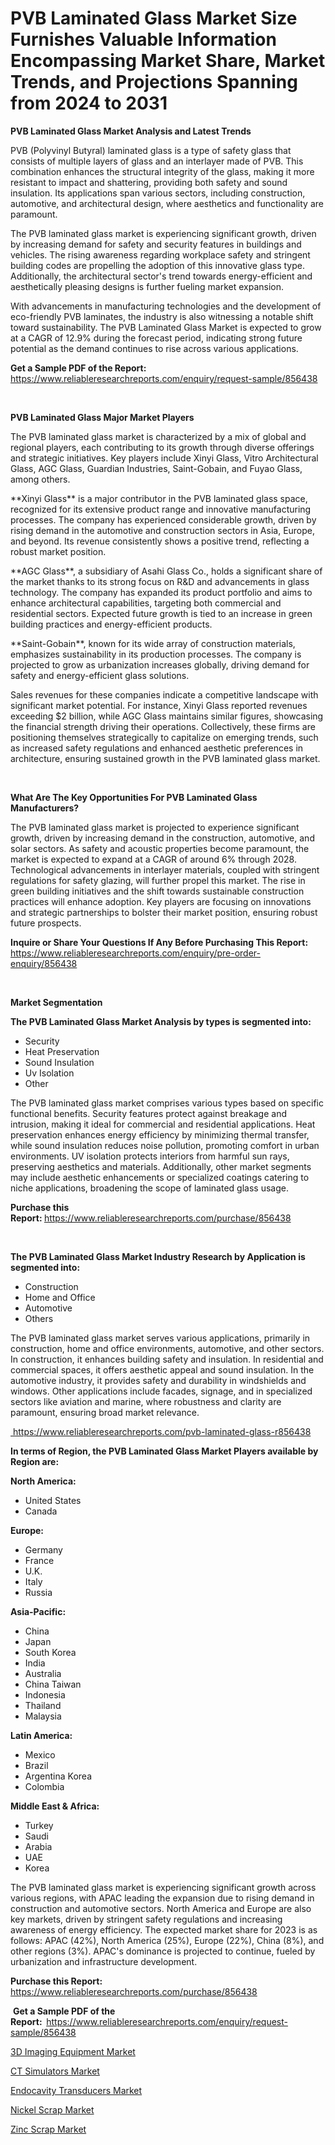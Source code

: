 <p><h1>PVB Laminated Glass Market Size Furnishes Valuable Information Encompassing Market Share, Market Trends, and Projections Spanning from 2024 to 2031</h1></p><p><strong>PVB Laminated Glass Market Analysis and Latest Trends</strong></p>
<p><p>PVB (Polyvinyl Butyral) laminated glass is a type of safety glass that consists of multiple layers of glass and an interlayer made of PVB. This combination enhances the structural integrity of the glass, making it more resistant to impact and shattering, providing both safety and sound insulation. Its applications span various sectors, including construction, automotive, and architectural design, where aesthetics and functionality are paramount.</p><p>The PVB laminated glass market is experiencing significant growth, driven by increasing demand for safety and security features in buildings and vehicles. The rising awareness regarding workplace safety and stringent building codes are propelling the adoption of this innovative glass type. Additionally, the architectural sector's trend towards energy-efficient and aesthetically pleasing designs is further fueling market expansion. </p><p>With advancements in manufacturing technologies and the development of eco-friendly PVB laminates, the industry is also witnessing a notable shift toward sustainability. The PVB Laminated Glass Market is expected to grow at a CAGR of 12.9% during the forecast period, indicating strong future potential as the demand continues to rise across various applications.</p></p>
<p><strong>Get a Sample PDF of the Report:&nbsp;</strong> <a href="https://www.reliableresearchreports.com/enquiry/request-sample/856438?utm_campaign=10&utm_medium=2&utm_source=Github&utm_content=ia&utm_term=08112024&utm_id=pvb-laminated-glass">https://www.reliableresearchreports.com/enquiry/request-sample/856438</a></p>
<p>&nbsp;</p>
<p><strong>PVB Laminated Glass Major Market Players</strong></p>
<p><p>The PVB laminated glass market is characterized by a mix of global and regional players, each contributing to its growth through diverse offerings and strategic initiatives. Key players include Xinyi Glass, Vitro Architectural Glass, AGC Glass, Guardian Industries, Saint-Gobain, and Fuyao Glass, among others.</p><p>**Xinyi Glass** is a major contributor in the PVB laminated glass space, recognized for its extensive product range and innovative manufacturing processes. The company has experienced considerable growth, driven by rising demand in the automotive and construction sectors in Asia, Europe, and beyond. Its revenue consistently shows a positive trend, reflecting a robust market position.</p><p>**AGC Glass**, a subsidiary of Asahi Glass Co., holds a significant share of the market thanks to its strong focus on R&D and advancements in glass technology. The company has expanded its product portfolio and aims to enhance architectural capabilities, targeting both commercial and residential sectors. Expected future growth is tied to an increase in green building practices and energy-efficient products.</p><p>**Saint-Gobain**, known for its wide array of construction materials, emphasizes sustainability in its production processes. The company is projected to grow as urbanization increases globally, driving demand for safety and energy-efficient glass solutions.</p><p>Sales revenues for these companies indicate a competitive landscape with significant market potential. For instance, Xinyi Glass reported revenues exceeding $2 billion, while AGC Glass maintains similar figures, showcasing the financial strength driving their operations. Collectively, these firms are positioning themselves strategically to capitalize on emerging trends, such as increased safety regulations and enhanced aesthetic preferences in architecture, ensuring sustained growth in the PVB laminated glass market.</p></p>
<p>&nbsp;</p>
<p><strong>What Are The Key Opportunities For PVB Laminated Glass Manufacturers?</strong></p>
<p><p>The PVB laminated glass market is projected to experience significant growth, driven by increasing demand in the construction, automotive, and solar sectors. As safety and acoustic properties become paramount, the market is expected to expand at a CAGR of around 6% through 2028. Technological advancements in interlayer materials, coupled with stringent regulations for safety glazing, will further propel this market. The rise in green building initiatives and the shift towards sustainable construction practices will enhance adoption. Key players are focusing on innovations and strategic partnerships to bolster their market position, ensuring robust future prospects.</p></p>
<p><strong>Inquire or Share Your Questions If Any Before Purchasing This Report:</strong> <a href="https://www.reliableresearchreports.com/enquiry/pre-order-enquiry/856438?utm_campaign=10&utm_medium=2&utm_source=Github&utm_content=ia&utm_term=08112024&utm_id=pvb-laminated-glass">https://www.reliableresearchreports.com/enquiry/pre-order-enquiry/856438</a></p>
<p>&nbsp;</p>
<p><strong>Market Segmentation</strong></p>
<p><strong>The PVB Laminated Glass Market Analysis by types is segmented into:</strong></p>
<p><ul><li>Security</li><li>Heat Preservation</li><li>Sound Insulation</li><li>Uv Isolation</li><li>Other</li></ul></p>
<p><p>The PVB laminated glass market comprises various types based on specific functional benefits. Security features protect against breakage and intrusion, making it ideal for commercial and residential applications. Heat preservation enhances energy efficiency by minimizing thermal transfer, while sound insulation reduces noise pollution, promoting comfort in urban environments. UV isolation protects interiors from harmful sun rays, preserving aesthetics and materials. Additionally, other market segments may include aesthetic enhancements or specialized coatings catering to niche applications, broadening the scope of laminated glass usage.</p></p>
<p><strong>Purchase this Report:&nbsp;</strong><a href="https://www.reliableresearchreports.com/purchase/856438?utm_campaign=10&utm_medium=2&utm_source=Github&utm_content=ia&utm_term=08112024&utm_id=pvb-laminated-glass">https://www.reliableresearchreports.com/purchase/856438</a></p>
<p>&nbsp;</p>
<p><strong>The PVB Laminated Glass Market Industry Research by Application is segmented into:</strong></p>
<p><ul><li>Construction</li><li>Home and Office</li><li>Automotive</li><li>Others</li></ul></p>
<p><p>The PVB laminated glass market serves various applications, primarily in construction, home and office environments, automotive, and other sectors. In construction, it enhances building safety and insulation. In residential and commercial spaces, it offers aesthetic appeal and sound insulation. In the automotive industry, it provides safety and durability in windshields and windows. Other applications include facades, signage, and in specialized sectors like aviation and marine, where robustness and clarity are paramount, ensuring broad market relevance.</p></p>
<p><a href="https://www.reliableresearchreports.com/pvb-laminated-glass-r856438?utm_campaign=10&utm_medium=2&utm_source=Github&utm_content=ia&utm_term=08112024&utm_id=pvb-laminated-glass">&nbsp;https://www.reliableresearchreports.com/pvb-laminated-glass-r856438</a></p>
<p><strong>In terms of Region, the PVB Laminated Glass Market Players available by Region are:</strong></p>
<p>
    <p> <strong> North America: </strong>
        <ul>
            <li>United States</li>
            <li>Canada</li>
        </ul>
        </p> 
    <p> <strong> Europe: </strong>
        <ul>
            <li>Germany</li>
            <li>France</li>
            <li>U.K.</li>
            <li>Italy</li>
            <li>Russia</li>
        </ul>
        </p> 
    <p> <strong> Asia-Pacific: </strong>
        <ul>
            <li>China</li>
            <li>Japan</li>
            <li>South Korea</li>
            <li>India</li>
            <li>Australia</li>
            <li>China Taiwan</li>
            <li>Indonesia</li>
            <li>Thailand</li>
            <li>Malaysia</li>
        </ul>
        </p> 
    <p> <strong> Latin America: </strong>
        <ul>
            <li>Mexico</li>
            <li>Brazil</li>
            <li>Argentina Korea</li>
            <li>Colombia</li>
        </ul>
        </p> 
    <p> <strong> Middle East & Africa: </strong>
        <ul>
            <li>Turkey</li>
            <li>Saudi</li>
            <li>Arabia</li>
            <li>UAE</li>
            <li>Korea</li>
        </ul>
    </p>
    </p>
<p><p>The PVB laminated glass market is experiencing significant growth across various regions, with APAC leading the expansion due to rising demand in construction and automotive sectors. North America and Europe are also key markets, driven by stringent safety regulations and increasing awareness of energy efficiency. The expected market share for 2023 is as follows: APAC (42%), North America (25%), Europe (22%), China (8%), and other regions (3%). APAC's dominance is projected to continue, fueled by urbanization and infrastructure development.</p></p>
<p><strong>Purchase this Report: </strong><a href="https://www.reliableresearchreports.com/purchase/856438?utm_campaign=10&utm_medium=2&utm_source=Github&utm_content=ia&utm_term=08112024&utm_id=pvb-laminated-glass">https://www.reliableresearchreports.com/purchase/856438</a></p>
<p>&nbsp;<strong>Get a Sample PDF of the Report:&nbsp;&nbsp;</strong><a href="https://www.reliableresearchreports.com/enquiry/request-sample/856438?utm_campaign=10&utm_medium=2&utm_source=Github&utm_content=ia&utm_term=08112024&utm_id=pvb-laminated-glass">https://www.reliableresearchreports.com/enquiry/request-sample/856438</a></p>
<p><strong></strong></p>
<p><p><a href="https://issuu.com/reportprime-2/docs/3d-imaging-equipment-market-size-20_b8b49b3ca65711?utm_campaign=10&utm_medium=2&utm_source=Github&utm_content=ia&utm_term=08112024&utm_id=pvb-laminated-glass">3D Imaging Equipment Market</a></p><p><a href="https://issuu.com/reportprime-2/docs/ct-simulators-market-size-2030.pptx_9c0dbe250e5404?utm_campaign=10&utm_medium=2&utm_source=Github&utm_content=ia&utm_term=08112024&utm_id=pvb-laminated-glass">CT Simulators Market</a></p><p><a href="https://issuu.com/reportprime-2/docs/endocavity-transducers-market-size-_590448b6f036b6?utm_campaign=10&utm_medium=2&utm_source=Github&utm_content=ia&utm_term=08112024&utm_id=pvb-laminated-glass">Endocavity Transducers Market</a></p><p><a href="https://github.com/kimhelmer83/Market-Research-Report-List-1/blob/main/nickel-scrap-market.md?utm_campaign=10&utm_medium=2&utm_source=Github&utm_content=ia&utm_term=08112024&utm_id=pvb-laminated-glass">Nickel Scrap Market</a></p><p><a href="https://github.com/JubayerMia832/Market-Research-Report-List-1/blob/main/zinc-scrap-market.md?utm_campaign=10&utm_medium=2&utm_source=Github&utm_content=ia&utm_term=08112024&utm_id=pvb-laminated-glass">Zinc Scrap Market</a></p></p>